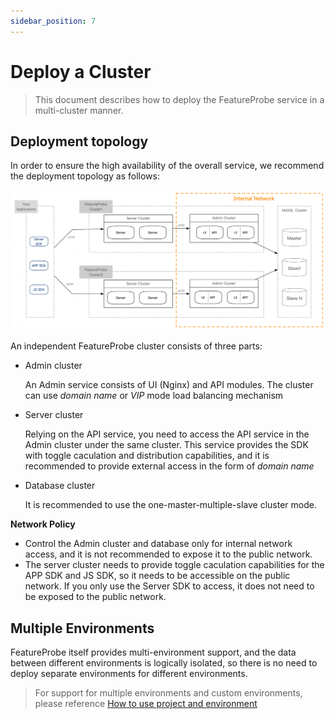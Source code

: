 ```yaml
---
sidebar_position: 7
---
```


# Deploy a Cluster

> This document describes how to deploy the FeatureProbe service in a multi-cluster manner.

## Deployment topology

In order to ensure the high availability of the overall service, we recommend the deployment topology as follows:

![image-20220906181332418](/deploy.png)

An independent FeatureProbe cluster consists of three parts:

- Admin cluster

   An Admin service consists of UI (Nginx) and API modules. The cluster can use *domain name* or *VIP* mode load balancing mechanism

- Server cluster

   Relying on the API service, you need to access the API service in the Admin cluster under the same cluster. This service provides the SDK with toggle caculation and distribution capabilities, and it is recommended to provide external access in the form of *domain name*

- Database cluster

   It is recommended to use the one-master-multiple-slave cluster mode.

**Network Policy**

- Control the Admin cluster and database only for internal network access, and it is not recommended to expose it to the public network.
- The server cluster needs to provide toggle caculation capabilities for the APP SDK and JS SDK, so it needs to be accessible on the public network. If you only use the Server SDK to access, it does not need to be exposed to the public network.



## Multiple Environments

FeatureProbe itself provides multi-environment support, and the data between different environments is logically isolated, so there is no need to deploy separate environments for different environments.

> For support for multiple environments and custom environments, please reference [How to use project and environment](/how-to/platform/project-and-environment)



